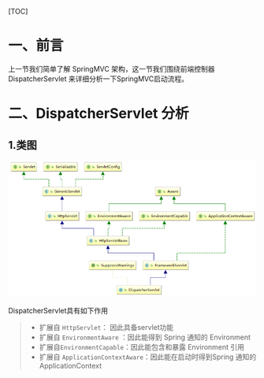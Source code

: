 [TOC]





# 一、前言

上一节我们简单了解 SpringMVC 架构，这一节我们围绕前端控制器 DispatcherServlet 来详细分析一下SpringMVC启动流程。





# 二、DispatcherServlet 分析

## 1.类图



![1544771516166](images/1544771516166.png)



DispatcherServlet具有如下作用

> - 扩展自 `HttpServlet`： 因此具备servlet功能
> - 扩展自 `EnvironmentAware` ：因此能得到 Spring 通知的 Environment
> - 扩展自`EnvironmentCapable`：因此能包含和暴露  Environment 引用
> - 扩展自 `ApplicationContextAware`：因此能在启动时得到Spring 通知的  ApplicationContext





